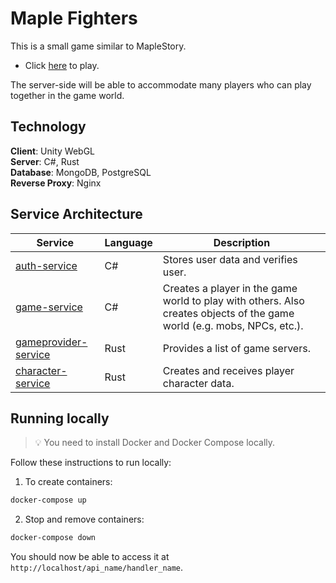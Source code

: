 # Maple Fighters
This is a small game similar to MapleStory. 

- Click [here](https://benzuk.github.io/) to play.

The server-side will be able to accommodate many players who can play together in the game world.

## Technology

**Client**: Unity WebGL   
**Server**: C#, Rust   
**Database**: MongoDB, PostgreSQL   
**Reverse Proxy**: Nginx   

## Service Architecture

| Service                                              | Language      | Description                                                    														|
| ---------------------------------------------------- | ------------- | -------------------------------------------------------------------------------------------------------------------------------------------------------------------------------|
| [auth-service](./src/auth-service)                   | C#            | Stores user data and verifies user. 			   															|
| [game-service](./src/game-service)                   | C#            | Creates a player in the game world to play with others. Also creates objects of the game world (e.g. mobs, NPCs, etc.). 	|
| [gameprovider-service](./src/gameprovider-service)   | Rust          | Provides a list of game servers. 																|
| [character-service](./src/character-service)         | Rust          | Creates and receives player character data. 																|

## Running locally
> 💡 You need to install Docker and Docker Compose locally.

Follow these instructions to run locally:

1. To create containers:
```bash
docker-compose up
```

2. Stop and remove containers:
```bash
docker-compose down
```

You should now be able to access it at `http://localhost/api_name/handler_name`.
